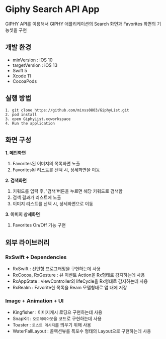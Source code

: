 # Giphy Search API App

GIPHY API를 이용해서 GIPHY 애플리케이션의 Search 화면과 Favorites 화면의 기능셋을 구현

## 개발 환경
- minVersion : iOS 10
- targetVersion : iOS 13
- Swift 5
- Xcode 11
- CocoaPods

## 실행 방법
```
1. git clone https://github.com/minss0803/GiphyList.git
2. pod install
3. open GiphyList.xcworkspace
4. Run the application
```
## 화면 구성
**1. 메인화면**
1. Favorites된 이미지의 목록화면 노출
2. Favorites된 리스트를 선택 시, 상세화면을 이동

**2. 검색화면**
1. 키워드를 입력 후, '검색'버튼을 누르면 해당 키워드로 검색함
2. 검색 결과가 리스트에 노출
3. 이미지 리스트를 선택 시, 상세화면으로 이동

**3. 이미지 상세화면**
1. Favorites On/Off 기능 구현

## 외부 라이브러리
### RxSwift + Dependencies
- RxSwift : 선언형 프로그래밍을 구현하는데 사용
- RxCocoa, RxGesture : 뷰 이벤트 Action을 Rx형태로 감지하는데 사용
- RxAppState : viewController의 lifeCycle을 Rx형태로 감지하는데 사용
- RxRealm : Favorite한 목록을 Ream 모델형태로 앱 내에 저장

### Image + Animation + UI
- Kingfisher : 이미지캐시 로딩으 구현하는데 사용
- SnapKit : `오토레이아웃`을 코드로 구현하는데 사용
- Toaster : `토스트 메시지`를 띄우기 위해 사용
- WaterFallLayout : 콜렉션뷰를 폭포수 형태의 Layout으로 구현하는데 사용
